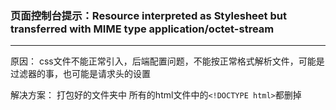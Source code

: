 ### 页面控制台提示：Resource interpreted as Stylesheet but transferred with MIME type application/octet-stream

---

原因： css文件不能正常引入，后端配置问题，不能按正常格式解析文件，可能是过滤器的事，也可能是请求头的设置

解决方案：  打包好的文件夹中 所有的html文件中的```<!DOCTYPE html>```都删掉